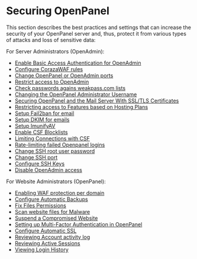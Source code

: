 # Securing OpenPanel

This section describes the best practices and settings that can increase the security of your OpenPanel server and, thus, protect it from various types of attacks and loss of sensitive data:

For Server Administrators (OpenAdmin):

- [Enable Basic Access Authentication for OpenAdmin](/docs/admin/security/basic_auth/)
- [Configure CorazaWAF rules](/docs/admin/security/waf/)
- [Change OpenPanel or OpenAdmin ports](/docs/admin/settings/general/#ports)
- [Restrict access to OpenAdmin](/docs/articles/dev-experience/limit_access_to_openadmin/)
- [Check passwords agains weakpass.com lists](/docs/admin/settings/openpanel/#display)
- [Changing the OpenPanel Administrator Username](/docs/admin/accounts/administrators/#create-new-admin)
- [Securing OpenPanel and the Mail Server With SSL/TLS Certificates](/docs/admin/settings/general/#domain)
- [Restricting access to Features based on Hosting Plans](/docs/admin/plans/feature-manager/#use-cases)
- [Setup Fail2ban for email](/docs/articles/email/how-to-setup-fail2ban-mailserver-openpanel/)
- [Setup DKIM for emails](/docs/articles/email/how-to-setup-dkim-for-mailserver/)
- [Setup ImunifyAV](/docs/articles/security/setup-imunifyav/)
- [Enable CSF Blocklists](/docs/articles/security/csf-blocklists/)
- [Limiting Connections with CSF](/docs/articles/security/how-to-limit-connections-csf/)
- [Rate-limiting failed Openpanel logins](/docs/articles/dev-experience/rate_limiting_for_openpanel/)
- [Change SSH root user password](/docs/admin/advanced/root-password/)
- [Change SSH port](/docs/admin/advanced/ssh/#basic-ssh-settings/)
- [Configure SSH Keys](/docs/admin/advanced/ssh/#authorized-ssh-keys)
- [Disable OpenAdmin access](/docs/admin/security/disable-admin/)

For Website Administrators (OpenPanel):
- [Enabling WAF protection per domain](/docs/panel/advanced/waf/)
- [Configure Automatic Backups](/docs/panel/files/backups/)
- [Fix Files Permissions](/docs/panel/files/fix_permissions/)
- [Scan website files for Malware](/docs/panel/files/malware-scanner/)
- [Suspend a Compromised Website](/docs/panel/domains/suspend/)
- [Setting up Multi-Factor Authentication in OpenPanel](docs/panel/account/2fa/)
- [Configure Automatic SSL](/docs/panel/domains/ssl/#autossl)
- [Reviewing Account activity log](/docs/panel/account/account_activity/)
- [Reviewing Active Sessions](/docs/panel/account/active_sessions/)
- [Viewing Login History](/docs/panel/account/login_history/)
